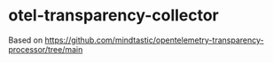 # otel-transparency-collector

Based on https://github.com/mindtastic/opentelemetry-transparency-processor/tree/main
